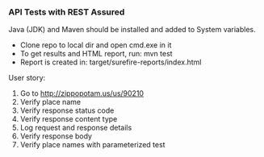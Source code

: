 ### API Tests with REST Assured

Java (JDK) and Maven should be installed and added to System variables.

- Clone repo to local dir and open cmd.exe in it
- To get results and HTML report, run: mvn test
- Report is created in: target/surefire-reports/index.html

User story:

1. Go to http://zippopotam.us/us/90210
2. Verify place name
3. Verify response status code
4. Verify response content type
5. Log request and response details
6. Verify response body
7. Verify place names with parameterized test